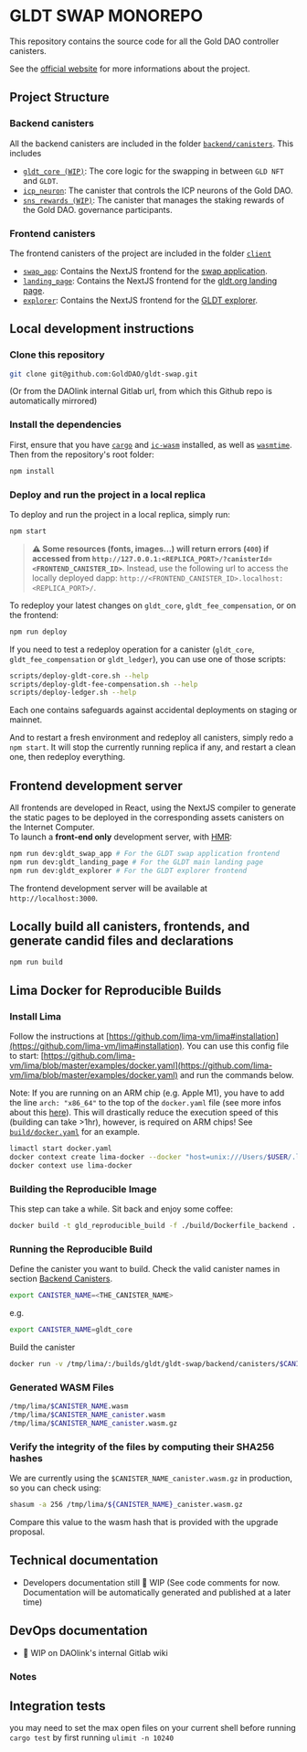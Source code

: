 # GLDT SWAP MONOREPO

This repository contains the source code for all the Gold DAO controller canisters.

See the [official website](https://gldt.org/) for more informations about the project.

## Project Structure

### Backend canisters

All the backend canisters are included in the folder [`backend/canisters`](backend/canisters/). This includes

- [`gldt_core (WIP)`](backend/canisters/gldt_core/): The core logic for the swapping in between `GLD NFT` and `GLDT`.
- [`icp_neuron`](backend/canisters/icp_neuron/): The canister that controls the ICP neurons of the Gold DAO.
- [`sns_rewards (WIP)`](backend/canisters/sns_rewards/): The canister that manages the staking rewards of the Gold DAO. governance participants.

### Frontend canisters

The frontend canisters of the project are included in the folder [`client`](client/)

- [`swap_app`](client/swap_app/): Contains the NextJS frontend for the [swap application](https://app.gldt.org).
- [`landing_page`](client/landing_page/): Contains the NextJS frontend for the [gldt.org landing page](https://gldt.org).
- [`explorer`](client/explorer): Contains the NextJS frontend for the [GLDT explorer](https://explorer.gldt.org).

## Local development instructions

### Clone this repository

  ```sh
  git clone git@github.com:GoldDAO/gldt-swap.git
  ```

  (Or from the DAOlink internal Gitlab url, from which this Github repo is automatically mirrored)

### Install the dependencies

First, ensure that you have [`cargo`](https://doc.rust-lang.org/cargo/getting-started/installation.html) and [`ic-wasm`](https://github.com/dfinity/ic-wasm) installed, as well as [`wasmtime`](https://wasmtime.dev).  
Then from the repository's root folder:

```sh
npm install
```

### Deploy and run the project in a local replica

To deploy and run the project in a local replica, simply run:

```sh
npm start
```

> **⚠️ Some resources (fonts, images...) will return errors (`400`) if accessed from `http://127.0.0.1:<REPLICA_PORT>/?canisterId=<FRONTEND_CANISTER_ID>`**. Instead, use the following url to access the locally deployed dapp: `http://<FRONTEND_CANISTER_ID>.localhost:<REPLICA_PORT>/`.

To redeploy your latest changes on `gldt_core`, `gldt_fee_compensation`, or on the frontend:

```sh
npm run deploy
```

If you need to test a redeploy operation for a canister (`gldt_core`, `gldt_fee_compensation` or `gldt_ledger`), you can use one of those scripts:

```sh
scripts/deploy-gldt-core.sh --help
scripts/deploy-gldt-fee-compensation.sh --help
scripts/deploy-ledger.sh --help
```

Each one contains safeguards against accidental deployments on staging or mainnet.

And to restart a fresh environment and redeploy all canisters, simply redo a `npm start`. It will stop the currently running replica if any, and restart a clean one, then redeploy everything.

## Frontend development server

All frontends are developed in React, using the NextJS compiler to generate the static pages to be deployed in the corresponding assets canisters on the Internet Computer.  
To launch a **front-end only** development server, with [HMR](https://webpack.js.org/concepts/hot-module-replacement/):

```sh
npm run dev:gldt_swap_app # For the GLDT swap application frontend
npm run dev:gldt_landing_page # For the GLDT main landing page
npm run dev:gldt_explorer # For the GLDT explorer frontend
```

The frontend development server will be available at `http://localhost:3000`.

## Locally build all canisters, frontends, and generate candid files and declarations

```sh
npm run build
```

## Lima Docker for Reproducible Builds

### Install Lima

Follow the instructions at [https://github.com/lima-vm/lima#installation](https://github.com/lima-vm/lima#installation).
You can use this config file to start: [https://github.com/lima-vm/lima/blob/master/examples/docker.yaml](https://github.com/lima-vm/lima/blob/master/examples/docker.yaml) and run the commands below.

Note: If you are running on an ARM chip (e.g. Apple M1), you have to add the line `arch: "x86_64"` to the top of the `docker.yaml` file (see more infos about this [here](https://lima-vm.io/docs/config/multi-arch/)). This will drastically reduce the execution speed of this (building can take >1hr), however, is required on ARM chips! See [`build/docker.yaml`](build/docker.yaml) for an example.

```sh
limactl start docker.yaml
docker context create lima-docker --docker "host=unix:///Users/$USER/.lima/docker/sock/docker.sock"
docker context use lima-docker
```

### Building the Reproducible Image

This step can take a while. Sit back and enjoy some coffee:

```sh
docker build -t gld_reproducible_build -f ./build/Dockerfile_backend .
```

### Running the Reproducible Build

Define the canister you want to build. Check the valid canister names in section [Backend Canisters](#backend-canisters).

```sh
export CANISTER_NAME=<THE_CANISTER_NAME>
```

e.g.

```sh
export CANISTER_NAME=gldt_core
```

Build the canister

```sh
docker run -v /tmp/lima/:/builds/gldt/gldt-swap/backend/canisters/$CANISTER_NAME/target/wasm32-unknown-unknown/release/ -e CANISTER_NAME=$CANISTER_NAME gld_reproducible_build
```

### Generated WASM Files

```sh
/tmp/lima/$CANISTER_NAME.wasm
/tmp/lima/$CANISTER_NAME_canister.wasm
/tmp/lima/$CANISTER_NAME_canister.wasm.gz
```

### Verify the integrity of the files by computing their SHA256 hashes

We are currently using the `$CANISTER_NAME_canister.wasm.gz` in production, so you can check using:

```sh
shasum -a 256 /tmp/lima/${CANISTER_NAME}_canister.wasm.gz
```

Compare this value to the wasm hash that is provided with the upgrade proposal.

## Technical documentation

- Developers documentation still :construction: WIP (See code comments for now. Documentation will be automatically generated and published at a later time)

## DevOps documentation

- :construction: WIP on DAOlink's internal Gitlab wiki

### Notes

## Integration tests

you may need to set the max open files on your current shell before running `cargo test` by first running `ulimit -n 10240`